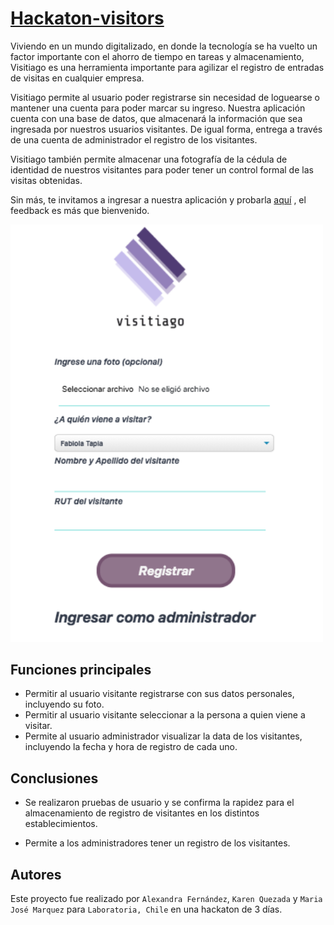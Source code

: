 # [Hackaton-visitors](https://aleisabl.github.io/Visitiago/public/index.html)

Viviendo en un mundo digitalizado, en donde la tecnología se ha vuelto un factor importante con el ahorro de tiempo en tareas y almacenamiento, Visitiago es una herramienta importante para agilizar el registro de entradas de visitas en cualquier empresa. 

Visitiago permite al usuario poder registrarse sin necesidad de loguearse o mantener una cuenta para poder marcar su ingreso. 
Nuestra aplicación cuenta con una base de datos, que almacenará la información que sea ingresada por nuestros usuarios visitantes. De igual forma, entrega a través de una cuenta de administrador el registro de los visitantes. 

Visitiago también permite almacenar una fotografía de la cédula de identidad de nuestros visitantes para poder tener un control formal de las visitas obtenidas. 

Sin más, te invitamos a ingresar a nuestra aplicación y probarla [aquí](https://aleisabl.github.io/Visitiago/public/index.html) , el feedback es más que bienvenido.

<img src="./visitiago/assets/visitiago.png" width=500px;>

## Funciones principales

 * Permitir al usuario visitante registrarse con sus datos personales, incluyendo su foto.
 * Permitir al usuario visitante seleccionar a la persona a quien viene a visitar.
 * Permite al usuario administrador visualizar la data de los visitantes, incluyendo la fecha y hora de registro de cada uno.

 ## Conclusiones

 * Se realizaron pruebas de usuario y se confirma la rapidez para el almacenamiento de registro de visitantes en los distintos establecimientos.

 * Permite a los administradores tener un registro de los visitantes.

## Autores
Este proyecto fue realizado por `Alexandra Fernández`, `Karen Quezada` y `Maria José Marquez` para `Laboratoria, Chile` en una hackaton de 3 días.
